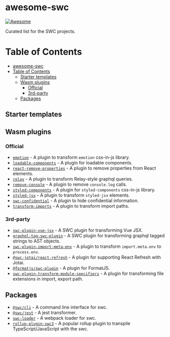 # awesome-swc

[![Awesome](https://cdn.rawgit.com/sindresorhus/awesome/d7305f38d29fed78fa85652e3a63e154dd8e8829/media/badge.svg)](https://github.com/sindresorhus/awesome)

Curated list for the SWC projects.

# Table of Contents

- [awesome-swc](#awesome-swc)
- [Table of Contents](#table-of-contents)
  - [Starter templates](#starter-templates)
  - [Wasm plugins](#wasm-plugins)
    - [Official](#official)
    - [3rd-party](#3rd-party)
  - [Packages](#packages)


## Starter templates
 

## Wasm plugins

### Official

 - [`emotion`](https://github.com/swc-project/plugins/blob/main/packages/emotion) - A plugin to transform `emotion` css-in-js library.
 - [`loadable-components`](https://github.com/swc-project/plugins/tree/main/packages/loadable-components) - A plugin for loadable components.
 - [`react-remove-properties`](https://github.com/swc-project/plugins/tree/main/packages/react-remove-properties) - A plugin to remove properties from React elements.
 - [`relay`](https://github.com/swc-project/plugins/tree/main/packages/relay) - A plugin to transform Relay-style graphql queries.
 - [`remove-console`](https://github.com/swc-project/plugins/tree/main/packages/remove-console)  - A plugin to remove `console.log` calls.
 - [`styled-components`](https://github.com/swc-project/plugins/tree/main/packages/styled-components) - A plugin for `styled-components` css-in-js library.
 - [`styled-jsx`](https://github.com/swc-project/plugins/tree/main/packages/styled-jsx) - A plugin to transform `styled-jsx` elements.
 - [`swc-confidential`](https://github.com/swc-project/plugins/tree/main/packages/swc-confidential) - A plugin to hide confidential information.
 - [`transform-imports`](https://github.com/swc-project/plugins/tree/main/packages/transform-imports) - A plugin to transform import paths.

### 3rd-party

- [`swc-plugin-vue-jsx`](https://github.com/g-plane/swc-plugin-vue-jsx) - A SWC plugin for transforming Vue JSX.
- [`graphql-tag-swc-plugin`](https://github.com/rishabh3112/graphql-tag-swc-plugin) - A SWC plugin for transforming graphql tagged strings to AST objects.
- [`swc-plugin-import-meta-env`](https://github.com/Codex-/swc-plugin-import-meta-env) - A plugin to transform `import.meta.env` to `process.env`.
- [`@swc-jotai/react-refresh`](https://github.com/pmndrs/swc-jotai) - A plugin for supporting React Refresh with Jotai.
- [`@formatjs/swc-plugin`](https://github.com/formatjs/formatjs/tree/main/packages/swc-plugin) - A plugin for FormatJS.
- [`swc-plugin-transform-module-specifiers`](https://github.com/1zumii/swc-plugin-transform-module-specifiers) - A plugin for transforming file extensions in import, export path.

## Packages

 - [`@swc/cli`](https://github.com/swc-project/pkgs/tree/main/packages/cli) - A command line interface for swc.
 - [`@swc/jest`](https://github.com/swc-project/pkgs/tree/main/packages/jest) - A jest transformer.
 - [`swc-loader`](https://github.com/swc-project/pkgs/tree/main/packages/swc-loader) - A webpack loader for swc.
 - [`rollup-plugin-swc3`](https://www.npmjs.com/package/rollup-plugin-swc3) - A popular rollup plugin to transpile TypeScript/JavaScript with the swc.
